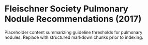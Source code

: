 # Fleischner Society Pulmonary Nodule Recommendations (2017)

Placeholder content summarizing guideline thresholds for pulmonary nodules. Replace
with structured markdown chunks prior to indexing.

